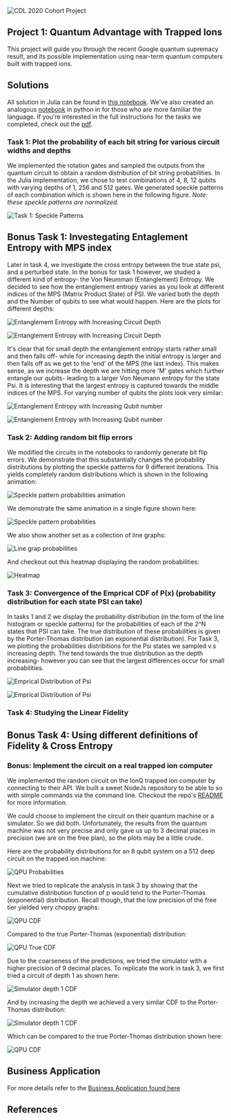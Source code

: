 ![CDL 2020 Cohort Project](../figures/CDL_logo.jpg)
## Project 1: Quantum Advantage with Trapped Ions 

This project will guide you through the recent Google quantum supremacy result, and its possible implementation using near-term quantum computers built with trapped ions.

## Solutions

All solution in Julia can be found in [this notebook](./solution_julia.ipynb). We've also created an analogous [notebook](./solutions_python.ipynb) in python in for those who are more familiar the language. If you're interested in the full instructions for the tasks we completed, check out the [pdf](./instructions.pdf). 

### Task 1: Plot the probability of each bit string for various circuit widths and depths

We implemented the rotation gates and sampled the outputs from the quantum circuit to obtain a random distribution of bit string probabilities. In the Julia implementation, we chose to test combinations of 4, 8, 12 qubits with varying depths of 1, 256 and 512 gates. We generated speckle patterns of each combination which is shown here in the following figure. *Note: these speckle patterns are normalized.*

![Task 1: Speckle Patterns](./img/task-1-speckle-patterns.svg)

## Bonus Task 1: Investegating Entaglement Entropy with MPS index

Later in task 4, we investigate the cross entropy between the true state psi, and a perturbed state. In the bonus for task 1 however, we studied a different kind of entropy- the Von Neumman (Entanglement) Entropy. We decided to see how the entanglement entropy varies as you look at different indices of the MPS (Matrix Product State) of PSI. We varied both the depth and the Number of qubits to see what would happen. Here are the plots for different depths:

![Entanglement Entropy with Increasing Circuit Depth](../Week1_Trapped_Ions/img/bonus1.png)

![Entanglement Entropy with Increasing Circuit Depth](../Week1_Trapped_Ions/img/bonus2.png)

It's clear that for small depth the entanglement entropy starts rather small and then falls off- while for increasing depth the initial entropy is larger and then falls off as we get to the 'end' of the MPS (the last index). This makes sense, as we increase the depth we are hitting more 'M' gates which further entangle our qubits- leading to a larger Von Neumann entropy for the state Psi. It is interesting that the largest entropy is captured towards the middle indices of the MPS. For varying number of qubits the plots look very similar:

![Entanglement Entropy with Increasing Qubit number](../Week1_Trapped_Ions/img/bonus3.png)

![Entanglement Entropy with Increasing Qubit number](../Week1_Trapped_Ions/img/bonus4.png)

### Task 2: Adding random bit flip errors

We modified the circuits in the notebooks to randomly generate bit flip errors. We demonstrate that this substantially changes the probability distributions by plotting the speckle patterns for 9 different iterations. This yields completely random distributions which is shown in the following animation:

![Speckle pattern probabilities animation](../Week1_Trapped_Ions/img/speckle.gif)

We demonstrate the same animation in a single figure shown here:

![Speckle pattern probabilities](../Week1_Trapped_Ions/img/task-2-speckle-pattern-subplots.svg)

We also show another set as a collection of line graphs:

![Line grap probabilities](../Week1_Trapped_Ions/img/task-2-probs-line-graph.svg)

And checkout out this heatmap displaying the random probabilities:

![Heatmap](../Week1_Trapped_Ions/tutorial_heatmap_anim.gif)

### Task 3: Convergence of the Emprical CDF of P(x) (probability distribution for each state PSI can take)

In tasks 1 and 2 we display the probability distribution (in the form of the line histogram or speckle patterns) for the probabilities of each of the 2^N states that PSI can take. The true distribution of these probabilities is given by the Porter-Thomas distribution (an exponential distribution). For Task 3, we plotting the probabilities distribitions for the Psi states we sampled v.s increasing depth. The tend towards the true distribution as the depth increasing- however you can see that the largest differences occur for small probabilities. 

![Emprical Distribution of Psi](../Week1_Trapped_Ions/img/task3_1.png)

![Emprical Distribution of Psi](../Week1_Trapped_Ions/img/task3_1.png)


### Task 4: Studying the Linear Fidelity





## Bonus Task 4: Using different definitions of Fidelity & Cross Entropy


### Bonus: Implement the circuit on a real trapped ion computer

We implemented the random circuit on the IonQ trapped ion computer by connecting to their API. We built a sweet NodeJs repository to be able to so with simple commands via the command line. Checkout the repo's [README](./ionq-implementation/README.md) for more information. 

We could choose to implement the circuit on their quantum machine or a simulator. So we did both. Unfortunately, the results from the quantum machine was not very precise and only gave us up to 3 decimal places in precision (we are on the free plan), so the plots may be a little crude. 

Here are the probability distributions for an 8 qubit system on a 512 deep circuit on the trapped ion machine:

![QPU Probabilities](../Week1_Trapped_Ions/img/qpu-histo-deep.png)

Next we tried to replicate the analysis in task 3 by showing that the cumulative distribution function of p would tend to the Porter-Thomas (exponential) distribution. Recall though, that the low precision of the free tier yielded very choppy graphs:

![QPU CDF](../Week1_Trapped_Ions/img/qpu-cdf-deep.png)

Compared to the true Porter-Thomas (exponential) distribution: 

![QPU True CDF](../Week1_Trapped_Ions/img/qpu-true-cdf-deep.png)

Due to the coarseness of the predictions, we tried the simulator with a higher precision of 9 decimal places. To replicate the work in task 3, we first tried a circuit of depth 1 as shown here: 

![Simulator depth 1 CDF](../Week1_Trapped_Ions/img/simulator-cdf-shallow.png)

And by increasing the depth we achieved a very similar CDF to the Porter-Thomas distribution: 

![Simulator depth 1 CDF](../Week1_Trapped_Ions/img/simulator-cdf-deep.png)

Which can be compared to the true Porter-Thomas distribution shown here:

![QPU CDF](../Week1_Trapped_Ions/img/simulator-true-cdf-deep.png)


## Business Application

For more details refer to the [Business Application found here](./Business_Application.md)

## References
